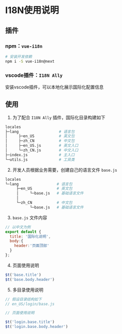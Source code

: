 # I18N使用说明

## 插件

### npm：`vue-i18n`
```bash
# 安装开发依赖
npm i -S vue-i18n@next
```

### vscode插件：`I18N Ally`
安装vscode插件，可以本地化展示国际化配置信息


## 使用
1. 为了配合 `I18N Ally` 插件，国际化目录构建如下

```bash
locales
├─lang                  # 语言包
│     ├─en_US           # 英文包
│     ├─zh_CN           # 中文包
│     ├─en_US.js        # 英文入口
│     └─zh_CN.js        # 中文入口
├─index.js              # 主入口
└─utils.js              # 工具类
```
2. 开发人员根据业务需要，创建自己的语言文件 `base.js`
```bash
locales
└─lang                 # 语言包
     ├─en_US           # 英文包
     │     └─base.js   # 基础语言文件
     │
     └─zh_CN           # 中文包
           └─base.js   # 基础语言文件

```
3. `base.js` 文件内容

```js
// 以中文为例
export default {
  title: '国际化说明',
  body:{
    header:'页面顶部'
  }
};

```

4. 页面使用说明
```js
$t('base.title')
$t('base.body.header')
```

5. 多目录使用说明
```js
// 假设目录结构如下
// en_US/login/base.js

// 页面使用说明

$t('login.base.title')
$t('login.base.body.header')

```

